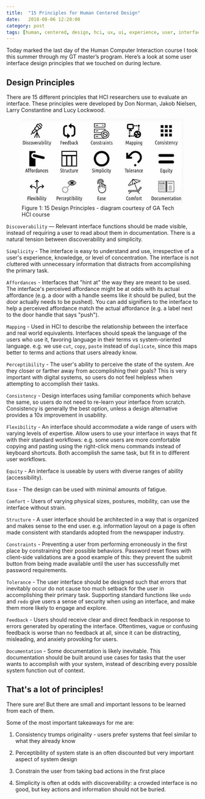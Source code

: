 ```yaml
---
title:  "15 Principles for Human Centered Design"
date:   2018-08-06 12:28:00
category: post
tags: [human, centered, design, hci, ux, ui, experience, user, interface, discoverability, simplicity, affordances, affordance, mapping, perceptibility, consistency, flexibility, equity, ease, comfort, structure, constraints, tolerance, feedback, documentation, principle, don norman, jakob nielsen, larry constantine, lucy lockwood, constantine and lockwood]
---
```


Today marked the last day of the Human Computer Interaction course I took this summer through my GT master’s program. Here’s a look at some user interface design principles that we touched on during lecture.

## Design Principles

There are 15 different principles that HCI researchers use to evaluate an interface. These principles were developed by Don Norman, Jakob Nielsen, Larry Constantine and Lucy Lockwood.

<figure>
  <img src="/assets/images/design-principles.jpg">
  <figcaption>Figure 1: 15 Design Principles - diagram courtesy of GA Tech HCI course</figcaption>
</figure>

`Discoverability` — Relevant interface functions should be made visible, instead of requiring a user to read about them in documentation. There is a natural tension between discoverability and simplicity.

`Simplicity` - The interface is easy to understand and use, irrespective of a user's experience, knowledge, or level of concentration. The interface is not cluttered with unnecessary information that distracts from accomplishing the primary task.

`Affordances` - Interfaces that "hint at" the way they are meant to be used. The interface's perceived affordance might be at odds with its actual affordance (e.g. a door with a handle seems like it should be pulled, but the door actually needs to be pushed). You can add signifiers to the interface to help a perceived affordance match the actual affordance (e.g. a label next to the door handle that says "push").

`Mapping` - Used in HCI to describe the relationship between the interface and real world equivalents. Interfaces should speak the language of the users who use it, favoring language in their terms vs system-oriented language. e.g. we use `cut`, `copy`, `paste` instead of `duplicate`, since this maps better to terms and actions that users already know.

`Perceptibility` - The user's ability to perceive the state of the system. Are they closer or farther away from accomplishing their goals? This is very important with digital systems, so users do not feel helpless when attempting to accomplish their tasks.

`Consistency` - Design interfaces using familiar components which behave the same, so users do not need to re-learn your interface from scratch. Consistency is generally the best option, unless a design alternative provides a 10x improvement in usability.

`Flexibility` - An interface should accommodate a wide range of users with varying levels of expertise. Allow users to use your interface in ways that fit with their standard workflows: e.g. some users are more comfortable copying and pasting using the right-click menu commands instead of keyboard shortcuts. Both accomplish the same task, but fit in to different user workflows.

`Equity` - An interface is useable by users with diverse ranges of ability (accessibility).

`Ease` - The design can be used with minimal amounts of fatigue.

`Comfort` - Users of varying physical sizes, postures, mobility, can use the interface without strain.

`Structure` - A user interface should be architected in a way that is organized and makes sense to the end user. e.g. information layout on a page is often made consistent with standards adopted from the newspaper industry.

`Constraints` - Preventing a user from performing erroneously in the first place by constraining their possible behaviors. Password reset flows with client-side validations are a good example of this: they prevent the submit button from being made available until the user has successfully met password requirements.

`Tolerance` - The user interface should be designed such that errors that inevitably occur do not cause too much setback for the user in accomplishing their primary task. Supporting standard functions like `undo` and `redo` give users a sense of security when using an interface, and make them more likely to engage and explore.

`Feedback` - Users should receive clear and direct feedback in response to errors generated by operating the interface. Oftentimes, vague or confusing feedback is worse than no feedback at all, since it can be distracting, misleading, and anxiety provoking for users.

`Documentation` - Some documentation is likely inevitable. This documentation should be built around use cases for tasks that the user wants to accomplish with your system, instead of describing every possible system function out of context.

## That's a lot of principles!

There sure are! But there are small and important lessons to be learned from each of them.

Some of the most important takeaways for me are:

1) Consistency trumps originality - users prefer systems that feel similar to what they already know

2) Perceptibility of system state is an often discounted but very important aspect of system design

3) Constrain the user from taking bad actions in the first place

4) Simplicity is often at odds with discoverability: a crowded interface is no good, but key actions and information should not be buried.
